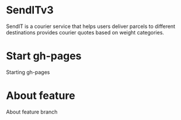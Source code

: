 # SendITv3
SendIT is a courier service that helps users deliver parcels to different destinations provides courier quotes based on weight categories.
# Start gh-pages
Starting gh-pages
# About feature
About feature branch

